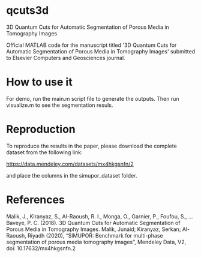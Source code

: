 # qcuts3d
3D Quantum Cuts for Automatic Segmentation of Porous Media in Tomography Images

Official MATLAB code for the manuscript titled '3D Quantum Cuts for Automatic Segmentation of Porous Media in Tomography Images' submitted to Elsevier Computers and Geosciences journal. 

# How to use it
For demo, run the main.m script file to generate the outputs. Then run visualize.m to see the segmentation resuls.

# Reproduction
To reproduce the results in the paper, please download the complete dataset from the following link:

https://data.mendeley.com/datasets/mx4hkgsnfn/2

and place the columns in the simupor_dataset folder. 

# References
Malik, J., Kiranyaz, S., Al-Raoush, R. I., Monga, O., Garnier, P., Foufou, S., … Baveye, P. C. (2018). 3D Quantum Cuts for Automatic Segmentation of Porous Media in Tomography Images.
Malik, Junaid; Kiranyaz, Serkan; Al-Raoush, Riyadh (2020), “SIMUPOR: Benchmark for multi-phase segmentation of porous media tomography images”, Mendeley Data, V2, doi: 10.17632/mx4hkgsnfn.2
